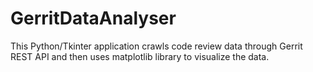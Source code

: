 # GerritDataAnalyser
This Python/Tkinter application crawls code review data through Gerrit REST API and then uses matplotlib library to visualize the data. 
